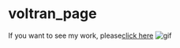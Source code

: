 # voltran_page
If you want to see my work, please[click here](https://yusufgozukara.github.io/voltran_page/)
![gif](https://github.com/yusufgozukara/voltran_page/blob/master/voltran_page.gif)
